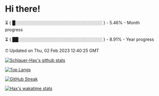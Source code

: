 # Hi there!

⏳ { █░░░░░░░░░░░░░░░░░░░░░░░░░░░░░ } - 5.46% - Month progress

⏳ { ██░░░░░░░░░░░░░░░░░░░░░░░░░░░░ } - 8.91% - Year progress

⏰ Updated on Thu, 02 Feb 2023 12:40:25 GMT


[![Schlauer-Hax's github stats](https://github-readme-stats.vercel.app/api?username=Schlauer-Hax&show_icons=true&theme=dark&count_private=true)](https://github.com/Schlauer-Hax)


[![Top Langs](https://github-readme-stats.vercel.app/api/top-langs/?username=Schlauer-Hax&layout=compact&theme=dark)](https://github.com/Schlauer-Hax?tab=repositories)

[![GitHub Streak](https://streak-stats.demolab.com?user=Schlauer-Hax&theme=dark)](https://git.io/streak-stats)

[![Hax's wakatime stats](https://github-readme-stats.vercel.app/api/wakatime?username=Hax&theme=dark)](https://wakatime.com/@Hax)

